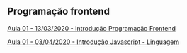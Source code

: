 ## Programação frontend
[Aula 01 - 13/03/2020 - Introdução Programação Frontend](https://docs.google.com/presentation/d/1lM03YWk-fjHBv2f0yPUXwPhThC7fQ1Lt9r-ZNC_YYAw/edit?usp=sharing)

[Aula 01 - 03/04/2020 - Introdução Javascript - Linguagem](https://docs.google.com/presentation/d/1leFFfZb5hZu_QeVOOEy4eOQHPbubcDuEpcONFHkfL0Y/edit?usp=sharing)





